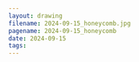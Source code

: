 ```yaml
---
layout: drawing
filename: 2024-09-15_honeycomb.jpg
pagename: 2024-09-15_honeycomb
date: 2024-09-15
tags:
---
```


